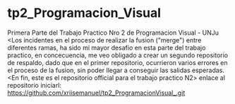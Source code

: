 # tp2_Programacion_Visual
Primera Parte del Trabajo Practico Nro 2 de Programacion Visual - UNJu
<Los incidentes en el proceso de realizar la fusion ("merge") entre diferentes ramas, ha sido mi mayor desafio en esta parte del trabajo practico, en concecuencia, me veo obligado a crear un segundo repositorio de respaldo, dado que en el primer repositorio, ocurrieron varios errores en el proceso de la fusion, sin poder llegar a conseguir las salidas esperadas. 
<En fin, este es el repositorio official para el trabajo practico N2>
enlace al repositorio iniciarl: https://github.com/xriisemanuel/tp2_ProgramacionVisual_.git
